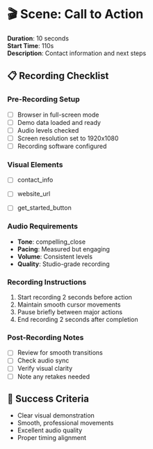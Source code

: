 # 🎬 Scene: Call to Action

**Duration**: 10 seconds  
**Start Time**: 110s  
**Description**: Contact information and next steps

## 📋 Recording Checklist

### Pre-Recording Setup
- [ ] Browser in full-screen mode
- [ ] Demo data loaded and ready
- [ ] Audio levels checked
- [ ] Screen resolution set to 1920x1080
- [ ] Recording software configured

### Visual Elements
- [ ] contact_info
- [ ] website_url
- [ ] get_started_button


### Audio Requirements
- **Tone**: compelling_close
- **Pacing**: Measured but engaging
- **Volume**: Consistent levels
- **Quality**: Studio-grade recording

### Recording Instructions
1. Start recording 2 seconds before action
2. Maintain smooth cursor movements
3. Pause briefly between major actions
4. End recording 2 seconds after completion

### Post-Recording Notes
- [ ] Review for smooth transitions
- [ ] Check audio sync
- [ ] Verify visual clarity
- [ ] Note any retakes needed

## 🎯 Success Criteria
- Clear visual demonstration
- Smooth, professional movements
- Excellent audio quality
- Proper timing alignment